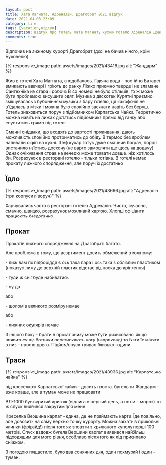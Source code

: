 ```yaml
---
layout: post
title: Хата Магната, Адреналін. Драгобрат 2021 відгук
date: 2021-04-03 23:09 
category: life
tags: [vacation,відгук]
description: відгук про готель Хата Магнату кухню готелю Адреналін Драгобрат 2021
comments: true
---
```


Відпочив на лижному курорті Драгобрат (досі не бачив нічого, крім Буковелю)

{% responsive_image path: assets/images/2021/43416.jpg alt: "Жандарм" %}

Жив в готелі Хата Магната, сподобалось.
Гаряча вода - постійно
Батареї вмикають ввечері і гріють до ранку
Ліжко приємно тверде і не зламане
Сантехніка не стара і робоча
В 4х номері не було стільців, то ж може бути проблемою висушити одяг.
Музика з дискотек Курятні приємно змішувалась з бубонінням музики з бару готелю, ця какофонія не в'їдалась в мізки і можна було спокійно засинати навіть без беруш.
Готель знаходиться поруч з підйомником Карпатська Чайка. Теоретично можна навіть на лижах дістатись підйомника прямо від ганку або спуститись прямо під готель.

Смачні сніданки, що входять до вартості проживання, дають можливість спокійно протриматись до обіду.
В термос без проблем наливали окріп на кухні.
Шеф кухар готує дуже смачний бограч, порції вистачило наїстись досхочу (не варто замовляти ще щось на додачу)
Однак очікування страв на вечерю може тривати довше, ніж хотілось би.
Розрахунок в ресторані готелю - тільки готівка.
В готелі немає прокату лижного спорядження, але поруч їх достатньо

## Їдло

{% responsive_image path: assets/images/2021/43666.jpg alt: "Адреналін (три корпуси ліворуч)" %}

Харчувались часто в ресторані готелю Адреналін.
Чисто, сучасно, смачно, швидко, розрахунок можливий картою.
Хлопці офіціанти працюють бездоганно.

## Прокат

Прокатів лижного спорядження на Драгобраті багато.

Але проблема в тому, що асортимент досить обмежений в кожному:

\- лиж вам по підборіддя є ось така пара і ось така з облізлим пластиком (показує лижу де верхній пластик відстає від носка до кріплення)

\- туди ж сніг буде набиватись

\- ну да

або

\- шоломів великого розміру немає

або

\- лижних окулярів немає

З іншого боку - брати в прокат знизу може бути ризиковано: якщо виявиться що ботинки перетискають ногу (наприклад) то їхати їх міняти в низ - просто довго.
Підйом/спуск триває близько години.

## Траси

{% responsive_image path: assets/images/2021/43936.jpg alt: "Карпатська чайка" %}

під крєселкою Карпатської чайки - досить проста.
бугель на Жандарм - вже краще, але в туман може не працювати

ВЛ-1000 був вкритий кригою (відлига в перший день, а потім - мороз) то ж спуск виявився закрутим для мене

Крєселка Вершина карпат - єдина, де не приймають карти. Їде повільно, але довозить на саму верхню точку курорту. Можна заїхати в прикольні ялинки (фрірайд!) після того як зповзти з крижаного куполу перші 100 метрів.
Спуск вздовж бугеля Вершини карпат виявився найбільш підходящим для мого рівня, особливо після того як лід присипало сніжком.

З погодою пощастило, було два сонячних дня, один похмурий і один - туман.

